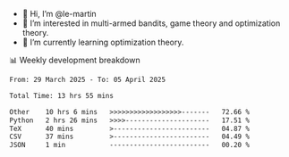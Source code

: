 - 👋 Hi, I’m @le-martin
- 👀 I’m interested in multi-armed bandits, game theory and optimization theory.
- 🌱 I’m currently learning optimization theory.
<!---- 💞️ I’m looking to collaborate on ...
- 📫 How to reach me ...-->

<!---
Tutorial for using WakaTime stats in GitHub profile: https://github.com/athul/waka-readme
-->

📊 Weekly development breakdown
<!--START_SECTION:waka-->

```txt
From: 29 March 2025 - To: 05 April 2025

Total Time: 13 hrs 55 mins

Other    10 hrs 6 mins   >>>>>>>>>>>>>>>>>>-------   72.66 %
Python   2 hrs 26 mins   >>>>---------------------   17.51 %
TeX      40 mins         >------------------------   04.87 %
CSV      37 mins         >------------------------   04.49 %
JSON     1 min           -------------------------   00.20 %
```

<!--END_SECTION:waka-->

<!---
le-martin/le-martin is a ✨ special ✨ repository because its `README.md` (this file) appears on your GitHub profile.
You can click the Preview link to take a look at your changes.
--->
